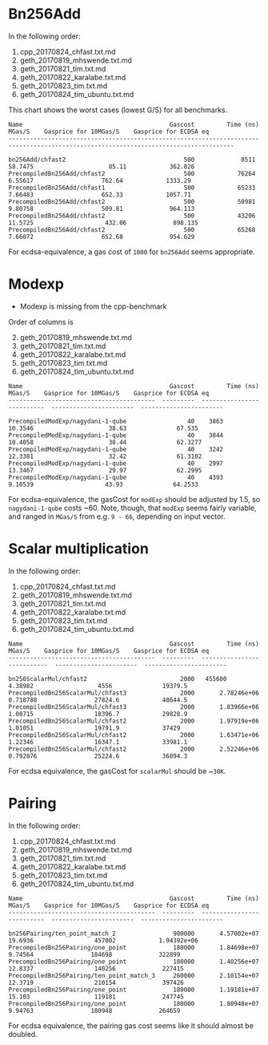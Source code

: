 # Bn256Add


In the following order: 

1. cpp_20170824_chfast.txt.md
2. geth_20170819_mhswende.txt.md
3. geth_20170821_tim.txt.md
4. geth_20170822_karalabe.txt.md
5. geth_20170823_tim.txt.md
6. geth_20170824_tim_ubuntu.txt.md

This chart shows the worst cases (lowest G/S) for all benchmarks. 

```
Name                                         Gascost         Time (ns)      MGas/S    Gasprice for 10MGas/S    Gasprice for ECDSA eq
-------------------------------------------------------------------------------------------------------------------------------------

bn256Add/chfast2                                 500             8511        58.7475                     85.11            362.026
PrecompiledBn256Add/chfast2                      500            76264         6.55617                   762.64            1333.29
PrecompiledBn256Add/chfast1                      500            65233         7.66483                   652.33            1057.71
PrecompiledBn256Add/chfast2                      500            50981         9.80758                   509.81             964.113
PrecompiledBn256Add/chfast2                      500            43206        11.5725                    432.06             898.135
PrecompiledBn256Add/chfast2                      500            65268         7.66072                   652.68             954.629

```

For ecdsa-equivalence, a gas cost of `1000` for `bn256Add` seems appropriate. 


# Modexp

* Modexp is missing from the cpp-benchmark

Order of columns is

2. geth_20170819_mhswende.txt.md
3. geth_20170821_tim.txt.md
4. geth_20170822_karalabe.txt.md
5. geth_20170823_tim.txt.md
6. geth_20170824_tim_ubuntu.txt.md


```
Name                                         Gascost         Time (ns)      MGas/S    Gasprice for 10MGas/S    Gasprice for ECDSA eq
-----------------------------------------  ---------  ----------------  ----------  -----------------------  -----------------------

PrecompiledModExp/nagydani-1-qube                 40    3863              10.3546                     38.63              67.535
PrecompiledModExp/nagydani-1-qube                 40    3844              10.4058                     38.44              62.3277
PrecompiledModExp/nagydani-1-qube                 40    3242              12.3381                     32.42              61.3102
PrecompiledModExp/nagydani-1-qube                 40    2997              13.3467                     29.97              62.2995
PrecompiledModExp/nagydani-1-qube                 40    4393               9.10539                    43.93              64.2533
```
For ecdsa-equivalence, the gasCost for `modExp` should be adjusted by 1.5, so `nagydani-1-qube` costs ~60. Note, though, that `modExp` seems fairly variable, and ranged in `MGas/S` from e.g. `9 - 66`, depending on input vector. 


# Scalar multiplication

In the following order: 

1. cpp_20170824_chfast.txt.md
2. geth_20170819_mhswende.txt.md
3. geth_20170821_tim.txt.md
4. geth_20170822_karalabe.txt.md
5. geth_20170823_tim.txt.md
6. geth_20170824_tim_ubuntu.txt.md

```
Name                                         Gascost         Time (ns)       MGas/S    Gasprice for 10MGas/S    Gasprice for ECDSA eq
-----------------------------------------  ---------  ----------------  -----------  -----------------------  -----------------------

bn256ScalarMul/chfast2                          2000   455600              4.38982                  4556              19379.5
PrecompiledBn256ScalarMul/chfast3               2000       2.78246e+06     0.718788                27824.6            48644.5
PrecompiledBn256ScalarMul/chfast3               2000       1.83966e+06     1.08715                 18396.7            29828.9
PrecompiledBn256ScalarMul/chfast2               2000       1.97919e+06     1.01051                 19791.9            37429
PrecompiledBn256ScalarMul/chfast2               2000       1.63471e+06     1.22346                 16347.1            33981.1
PrecompiledBn256ScalarMul/chfast2               2000       2.52246e+06     0.792876                25224.6            36894.3
```

For ecdsa equivalence, the gasCost for `scalarMul` should be ~`30K`. 

# Pairing


In the following order: 

1. cpp_20170824_chfast.txt.md
2. geth_20170819_mhswende.txt.md
3. geth_20170821_tim.txt.md
4. geth_20170822_karalabe.txt.md
5. geth_20170823_tim.txt.md
6. geth_20170824_tim_ubuntu.txt.md


```
Name                                         Gascost         Time (ns)      MGas/S    Gasprice for 10MGas/S    Gasprice for ECDSA eq
-----------------------------------------  ---------  ----------------  ----------  -----------------------  -----------------------

bn256Pairing/ten_point_match_2                900000       4.57002e+07    19.6936                 457002            1.94392e+06
PrecompiledBn256Pairing/one_point             180000       1.84698e+07     9.74564                184698             322899
PrecompiledBn256Pairing/one_point             180000       1.40256e+07    12.8337                 140256             227415
PrecompiledBn256Pairing/ten_point_match_3     260000       2.10154e+07    12.3719                 210154             397426
PrecompiledBn256Pairing/one_point             180000       1.19181e+07    15.103                  119181             247745
PrecompiledBn256Pairing/one_point             180000       1.80948e+07     9.94763                180948             264659
```

For ecdsa equivalence, the pairing gas cost seems like it should almost be doubled. 
